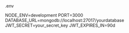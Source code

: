 .env

NODE_ENV=development
PORT=3000
DATABASE_URL=mongodb://localhost:27017/yourdatabase
JWT_SECRET=your_secret_key
JWT_EXPIRES_IN=90d
